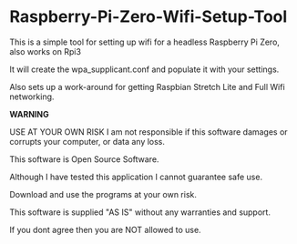 # Raspberry-Pi-Zero-Wifi-Setup-Tool

This is a simple tool for setting up wifi for a headless Raspberry Pi Zero, also works on Rpi3

It will create the wpa_supplicant.conf and populate it with your settings.

Also sets up a work-around for getting Raspbian Stretch Lite and Full Wifi networking.

************************************WARNING************************************

USE AT YOUR OWN RISK
I am not responsible if this software damages or corrupts your 
computer, or data any loss.

This software is Open Source Software. 

Although I have tested this application I cannot guarantee safe use. 

Download and use the programs at your own risk.

This software is supplied "AS IS" without any warranties and support.

If you dont agree then you are NOT allowed to use.
